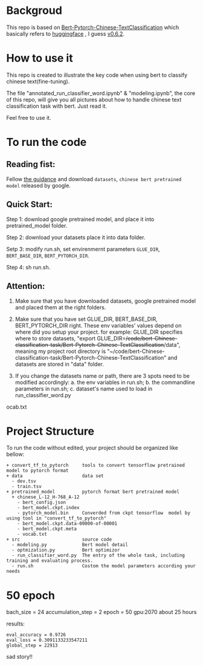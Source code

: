 # Backgroud
This repo is based on [Bert-Pytorch-Chinese-TextClassification](https://github.com/xieyufei1993/Bert-Pytorch-Chinese-TextClassification) which basically refers to [huggingface](https://github.com/huggingface/transformers) , I guess [v0.6.2](https://github.com/huggingface/transformers/releases/tag/v0.6.2).

# How to use it 
This repo is created to illustrate the key code when using bert to classify chinese text(fine-tuning). 

The file "annotated_run_classifier_word.ipynb" & "modeling.ipynb", the core of this repo, will give you all pictures about how to handle chinese text classification task with bert. Just read it.


Feel free to use it.


  
# To run the code 
## Reading fist:

Fellow [the guidance](https://github.com/xieyufei1993/Bert-Pytorch-Chinese-TextClassification) and download `datasets`, `chinese bert pretrained model` released by google.

## Quick Start:

Step 1: download google pretrained model, and place it into pretrained_model folder.

Step 2: download your datasets place it into data folder.

Setp 3: modify run.sh, set envirenmernt parameters `GLUE_DIR`, `BERT_BASE_DIR`, `BERT_PYTORCH_DIR`.

Step 4: sh run.sh.


## Attention: 

1. Make sure that you have downloaded datasets, google pretrained model and placed them at the right folders.
2. Make sure that you have set GLUE_DIR, BERT_BASE_DIR, BERT_PYTORCH_DIR right. These env variables' values depend on where did you setup your project. for example: GLUE_DIR specifies where to store datasets, "export GLUE_DIR=~~/code/bert-Chinese-classification-task/Bert-Pytorch-Chinese-TextClassification~~/data", meaning my project root directory is "~/code/bert-Chinese-classification-task/Bert-Pytorch-Chinese-TextClassification" and datasets are stored in "data" folder.

3. If you change the datasets name or path, there are 3 spots need to be modified accordingly: a. the env variables in run.sh; b. the commandline parameters in run.sh; c. dataset's name used to load in run_classifier_word.py

ocab.txt


# Project Structure
To run the code without edited, your project should be organized like bellow:

```
+ convert_tf_to_pytorch     tools to convert tensorflow pretrained model to pytorch format 
+ data                      data set
  - dev.tsv  
  - train.tsv
+ pretrained_model          pytorch format bert pretrained model
  + chinese_L-12_H-768_A-12
    - bert_config.json                     
    - bert_model.ckpt.index  
    - pytorch_model.bin     Converded from ckpt tensorflow  model by using tool in "convert_tf_to_pytorch"
    - bert_model.ckpt.data-00000-of-00001  
    - bert_model.ckpt.meta   
    - vocab.txt
+ src                       source code 
  - modeling.py             Bert model detail
  - optmization.py          Bert optimizor
  - run_classifier_word.py  The entry of the whole task, including training and evaluating process.
  - run.sh                  Costom the model parameters according your needs
 ```
# 50 epoch
bach_size = 24
accumulation_step = 2
epoch = 50
gpu:2070
about 25 hours

results:
```
eval_accuracy = 0.9726
eval_loss = 0.3091133233547211
global_step = 22913
```
sad story!!
